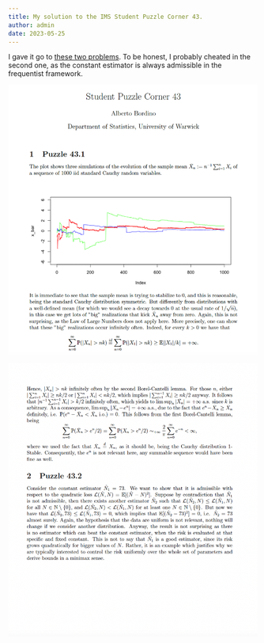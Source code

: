 ```yaml
---
title: My solution to the IMS Student Puzzle Corner 43.
author: admin
date: 2023-05-25
---
```


I gave it go to [these two problems](https://imstat.org/2023/03/31/student-puzzle-corner-44/). To be honest, I probably cheated in the second one, as the constant estimator is always admissible in the frequentist framework.

<p>
    <img src="content/posts/1.png" />
</p>

<p>
    <img src="content/posts/2.png" />
</p>
